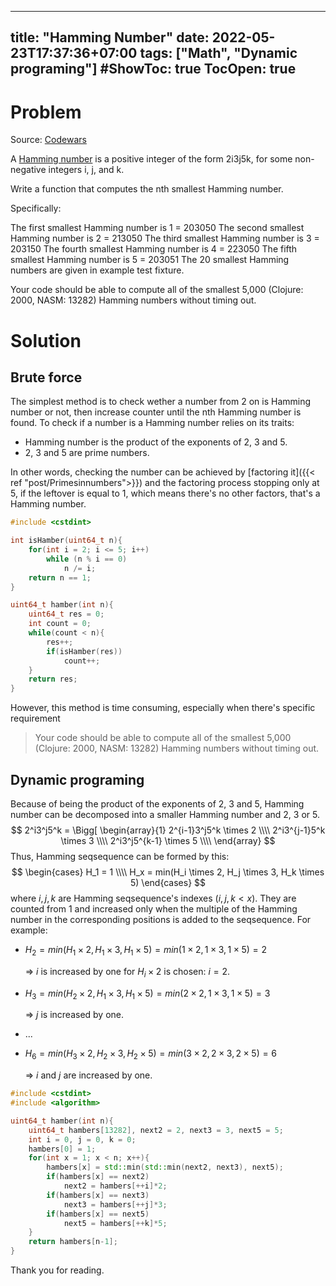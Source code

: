 
---
title: "Hamming Number"
date: 2022-05-23T17:37:36+07:00
tags: ["Math", "Dynamic programing"]
#ShowToc: true
TocOpen: true
---
# Problem
Source: [Codewars](https://www.codewars.com/kata/526d84b98f428f14a60008da/)

A [Hamming number](https://en.wikipedia.org/wiki/Regular_number) is a positive integer of the form 2i3j5k, for some non-negative integers i, j, and k.

Write a function that computes the nth smallest Hamming number.

Specifically:

The first smallest Hamming number is 1 = 203050
The second smallest Hamming number is 2 = 213050
The third smallest Hamming number is 3 = 203150
The fourth smallest Hamming number is 4 = 223050
The fifth smallest Hamming number is 5 = 203051
The 20 smallest Hamming numbers are given in example test fixture.

Your code should be able to compute all of the smallest 5,000 (Clojure: 2000, NASM: 13282) Hamming numbers without timing out.

# Solution
## Brute force
The simplest method is to check wether a number from $2$ on is Hamming number or not, then increase counter until the nth Hamming number is found. To check if a number is a Hamming number relies on its traits:
- Hamming number is the product of the exponents of 2, 3 and 5. 
- 2, 3 and 5 are prime numbers.

In other words, checking the number can be achieved by [factoring it]({{< ref "post/Primesinnumbers">}}) and the factoring process stopping only at 5, if the leftover is equal to 1, which means there's no other factors, that's a Hamming number.

```cpp
#include <cstdint>

int isHamber(uint64_t n){
    for(int i = 2; i <= 5; i++)
        while (n % i == 0)
            n /= i;
    return n == 1;
}

uint64_t hamber(int n){
    uint64_t res = 0;
    int count = 0;
    while(count < n){
        res++;
        if(isHamber(res))
            count++;
    }
    return res;
}
```
However, this method is time consuming, especially when there's specific requirement
> Your code should be able to compute all of the smallest 5,000 (Clojure: 2000, NASM: 13282) Hamming numbers without timing out.
## Dynamic programing
Because of being the product of the exponents of 2, 3 and 5, Hamming number can be decomposed into a smaller Hamming number and 2, 3 or 5.
$$
2^ỉ3^j5^k = \Bigg[
\begin{array}{1}
    2^{i-1}3^j5^k \times 2 \\\\
    2^i3^{j-1}5^k \times 3 \\\\
    2^i3^j5^{k-1} \times 5 \\\\
\end{array}
$$
Thus, Hamming seqsequence can be formed by this: 
$$
\begin{cases}
    H_1 = 1 \\\\
    H_x = min(H_i \times 2, H_j \times 3, H_k \times 5)
\end{cases}
$$
where $i, j, k$ are Hamming seqsequence's indexes ($i, j, k < x$). They are counted from $1$ and increased only when the multiple of the Hamming number in the corresponding positions is added to the seqsequence. For example:
- $H_2 = min(H_1 \times 2, H_1 \times 3, H_1 \times 5) = min(1 \times 2, 1 \times 3, 1 \times 5) = 2$

    $\Rightarrow$ $i$ is increased by one for $H_i \times 2$ is chosen: $i = 2$.

- $H_3 = min(H_2 \times 2, H_1 \times 3, H_1 \times 5) = min(2 \times 2, 1 \times 3, 1 \times 5) = 3$

    $\Rightarrow$ $j$ is increased by one.
- ...
- $H_6 = min(H_3 \times 2, H_2 \times 3, H_2 \times 5) = min(3 \times 2, 2 \times 3, 2 \times 5) = 6$

    $\Rightarrow$ $i$ and $j$ are increased by one.

```cpp
#include <cstdint>
#include <algorithm>

uint64_t hamber(int n){
    uint64_t hambers[13282], next2 = 2, next3 = 3, next5 = 5;
    int i = 0, j = 0, k = 0;
    hambers[0] = 1;
    for(int x = 1; x < n; x++){
        hambers[x] = std::min(std::min(next2, next3), next5);
        if(hambers[x] == next2)
            next2 = hambers[++i]*2;
        if(hambers[x] == next3)
            next3 = hambers[++j]*3;
        if(hambers[x] == next5)
            next5 = hambers[++k]*5;
    }
    return hambers[n-1];
}
```
Thank you for reading.
